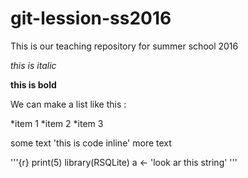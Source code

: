 # git-lession-ss2016
This is our teaching repository for summer school 2016

*this is italic*

**this is bold**

We can make a list like this :

*item 1
*item 2
*item 3

some text 'this is code inline' more text

'''{r}
print(5)
library(RSQLite)
a <- 'look ar this string'
'''











